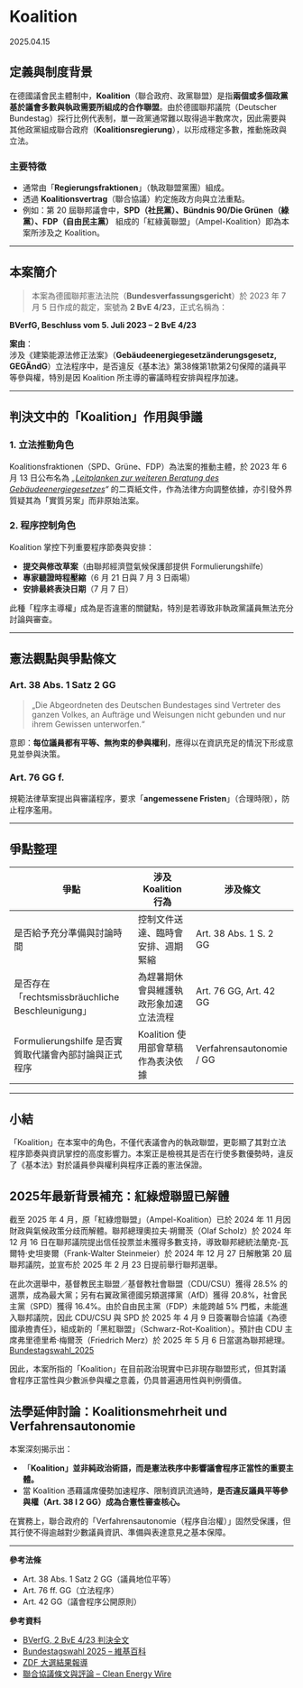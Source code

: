 # Koalition

2025.04.15

## 定義與制度背景

在德國議會民主體制中，**Koalition**（聯合政府、政黨聯盟）是指**兩個或多個政黨基於議會多數與執政需要所組成的合作聯盟**。由於德國聯邦議院（Deutscher Bundestag）採行比例代表制，單一政黨通常難以取得過半數席次，因此需要與其他政黨組成聯合政府（**Koalitionsregierung**），以形成穩定多數，推動施政與立法。

### 主要特徵
- 通常由「**Regierungsfraktionen**」（執政聯盟黨團）組成。
- 透過 **Koalitionsvertrag**（聯合協議）約定施政方向與立法重點。
- 例如：第 20 屆聯邦議會中，**SPD（社民黨）、Bündnis 90/Die Grünen（綠黨）、FDP（自由民主黨）** 組成的「紅綠黃聯盟」（Ampel-Koalition）即為本案所涉及之 Koalition。

---

## 本案簡介

> 本案為德國聯邦憲法法院（**Bundesverfassungsgericht**）於 2023 年 7 月 5 日作成的裁定，案號為 **2 BvE 4/23**，正式名稱為：

**BVerfG, Beschluss vom 5. Juli 2023 – 2 BvE 4/23**

**案由**：  
涉及《建築能源法修正法案》（**Gebäudeenergiegesetzänderungsgesetz, GEGÄndG**）立法程序中，是否違反《基本法》第38條第1款第2句保障的議員平等參與權，特別是因 Koalition 所主導的審議時程安排與程序加速。

---

## 判決文中的「Koalition」作用與爭議

### 1. 立法推動角色
Koalitionsfraktionen（SPD、Grüne、FDP）為法案的推動主體，於 2023 年 6 月 13 日公布名為 *„[Leitplanken zur weiteren Beratung des Gebäudeenergiegesetzes](https://www.bundestag.de/resource/blob/954012/a1f34d4ce32400593ff6c6a1a322dac2/20-25-397_GebaeudeEnergieG-Leitplanken_Koa.pdf)“* 的二頁紙文件，作為法律方向調整依據，亦引發外界質疑其為「實質另案」而非原始法案。

### 2. 程序控制角色
Koalition 掌控下列重要程序節奏與安排：

- **提交與修改草案**（由聯邦經濟暨氣候保護部提供 Formulierungshilfe）
- **專家聽證時程壓縮**（6 月 21 日與 7 月 3 日兩場）
- **安排最終表決日期**（7 月 7 日）

此種「程序主導權」成為是否違憲的關鍵點，特別是若導致非執政黨議員無法充分討論與審查。

---

## 憲法觀點與爭點條文

### Art. 38 Abs. 1 Satz 2 GG
> „Die Abgeordneten des Deutschen Bundestages sind Vertreter des ganzen Volkes, an Aufträge und Weisungen nicht gebunden und nur ihrem Gewissen unterworfen.“

意即：**每位議員都有平等、無拘束的參與權利**，應得以在資訊充足的情況下形成意見並參與決策。

### Art. 76 GG f.
規範法律草案提出與審議程序，要求「**angemessene Fristen**」（合理時限），防止程序濫用。

---

## 爭點整理

| 爭點                                                  | 涉及 Koalition 行為                                 | 涉及條文                    |
|-------------------------------------------------------|------------------------------------------------------|-----------------------------|
| 是否給予充分準備與討論時間                             | 控制文件送達、臨時會安排、週期緊縮                       | Art. 38 Abs. 1 S. 2 GG      |
| 是否存在「rechtsmissbräuchliche Beschleunigung」       | 為趕暑期休會與維護執政形象加速立法流程                    | Art. 76 GG, Art. 42 GG      |
| Formulierungshilfe 是否實質取代議會內部討論與正式程序     | Koalition 使用部會草稿作為表決依據                      | Verfahrensautonomie / GG    |

---

## 小結

「Koalition」在本案中的角色，不僅代表議會內的執政聯盟，更彰顯了其對立法程序節奏與資訊掌控的高度影響力。本案正是檢視其是否在行使多數優勢時，違反了《基本法》對於議員參與權利與程序正義的憲法保證。


## 2025年最新背景補充：紅綠燈聯盟已解體

截至 2025 年 4 月，原「紅綠燈聯盟」（Ampel-Koalition）已於 2024 年 11 月因財政與氣候政策分歧而解體。聯邦總理奧拉夫·朔爾茨（Olaf Scholz）於 2024 年 12 月 16 日在聯邦議院提出信任投票並未獲得多數支持，導致聯邦總統法蘭克-瓦爾特·史坦麥爾（Frank-Walter Steinmeier）於 2024 年 12 月 27 日解散第 20 屆聯邦議院，並宣布於 2025 年 2 月 23 日提前舉行聯邦選舉。

在此次選舉中，基督教民主聯盟／基督教社會聯盟（CDU/CSU）獲得 28.5% 的選票，成為最大黨；另有右翼政黨德國另類選擇黨（AfD）獲得 20.8%，社會民主黨（SPD）獲得 16.4%。由於自由民主黨（FDP）未能跨越 5% 門檻，未能進入聯邦議院，因此 CDU/CSU 與 SPD 於 2025 年 4 月 9 日簽署聯合協議《為德國承擔責任》，組成新的「黑紅聯盟」（Schwarz-Rot-Koalition）。預計由 CDU 主席弗里德里希·梅爾茨（Friedrich Merz）於 2025 年 5 月 6 日當選為聯邦總理。 [Bundestagswahl_2025](https://de.wikipedia.org/wiki/Bundestagswahl_2025)

因此，本案所指的「Koalition」在目前政治現實中已非現存聯盟形式，但其對議會程序正當性與少數派參與權之意義，仍具普遍適用性與判例價值。

## 法學延伸討論：Koalitionsmehrheit und Verfahrensautonomie

本案深刻揭示出：

- 「**Koalition」並非純政治術語，而是憲法秩序中影響議會程序正當性的重要主體。**
- 當 Koalition 憑藉議席優勢加速程序、限制資訊流通時，**是否違反議員平等參與權（Art. 38 I 2 GG）成為合憲性審查核心。**

在實務上，聯合政府的「Verfahrensautonomie（程序自治權）」固然受保護，但其行使不得逾越對少數議員資訊、準備與表達意見之基本保障。

---

**參考法條**

- Art. 38 Abs. 1 Satz 2 GG（議員地位平等）
- Art. 76 ff. GG（立法程序）
- Art. 42 GG（議會程序公開原則）

**參考資料**

- [BVerfG, 2 BvE 4/23 判決全文](https://www.bverfg.de/e/es20230705_2bve000423)
- [Bundestagswahl 2025 – 維基百科](https://de.wikipedia.org/wiki/Bundestagswahl_2025)
- [ZDF 大選結果報導](https://www.zdf.de/nachrichten/politik/deutschland/bundestagswahl-2025-deutschland-wahlergebnisse-parteien-merz-scholz-100.html)
- [聯合協議條文與評論 – Clean Energy Wire](https://www.cleanenergywire.org/factsheets/what-germanys-aspiring-coalition-government-agreement-means-climate-and-energy)